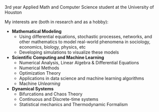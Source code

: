 
<!---
mo-oloo/mo-oloo is a ✨ special ✨ repository because its `README.md` (this file) appears on your GitHub profile.
You can click the Preview link to take a look at your changes.
--->
3rd year Applied Math and Computer Science student at the University of Houston

My interests are (both in research and as a hobby):
- **Mathematical Modeling**
  - Using differential equations, stochastic processes, networks, and other mathematics to model real-world phenomena in sociology, economics, biology, physics, etc
  - Developing simulations to visualize these models
- **Scientific Computing and Machine Learning**
  - Numerical Analysis, Linear Algebra & Differential Equations
  - Numerical Methods
  - Optimization Theory
  - Applications in data science and machine learning algorithms
  - Machine *Unlearning*
- **Dynamical Systems**
  - Bifurcations and Chaos Theory
  - Continuous and Discrete-time systems
  - Statistical mechanics and Thermodynamic Formalism
